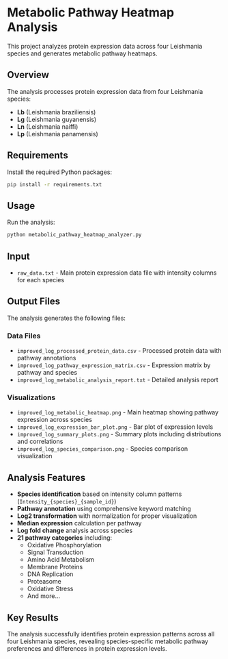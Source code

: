 # Metabolic Pathway Heatmap Analysis

This project analyzes protein expression data across four Leishmania species and generates metabolic pathway heatmaps.

## Overview

The analysis processes protein expression data from four Leishmania species:
- **Lb** (Leishmania braziliensis)
- **Lg** (Leishmania guyanensis) 
- **Ln** (Leishmania naiffi)
- **Lp** (Leishmania panamensis)

## Requirements

Install the required Python packages:

```bash
pip install -r requirements.txt
```

## Usage

Run the analysis:

```bash
python metabolic_pathway_heatmap_analyzer.py
```

## Input

- `raw_data.txt` - Main protein expression data file with intensity columns for each species

## Output Files

The analysis generates the following files:

### Data Files
- `improved_log_processed_protein_data.csv` - Processed protein data with pathway annotations
- `improved_log_pathway_expression_matrix.csv` - Expression matrix by pathway and species
- `improved_log_metabolic_analysis_report.txt` - Detailed analysis report

### Visualizations
- `improved_log_metabolic_heatmap.png` - Main heatmap showing pathway expression across species
- `improved_log_expression_bar_plot.png` - Bar plot of expression levels
- `improved_log_summary_plots.png` - Summary plots including distributions and correlations
- `improved_log_species_comparison.png` - Species comparison visualization

## Analysis Features

- **Species identification** based on intensity column patterns (`Intensity_{species}_{sample_id}`)
- **Pathway annotation** using comprehensive keyword matching
- **Log2 transformation** with normalization for proper visualization
- **Median expression** calculation per pathway
- **Log fold change** analysis across species
- **21 pathway categories** including:
  - Oxidative Phosphorylation
  - Signal Transduction
  - Amino Acid Metabolism
  - Membrane Proteins
  - DNA Replication
  - Proteasome
  - Oxidative Stress
  - And more...

## Key Results

The analysis successfully identifies protein expression patterns across all four Leishmania species, revealing species-specific metabolic pathway preferences and differences in protein expression levels.
